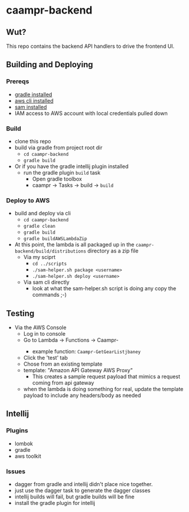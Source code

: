 # caampr-backend

## Wut?
This repo contains the backend API handlers to drive the frontend UI.

## Building and Deploying

### Prereqs
* [gradle installed](https://gradle.org/install/)
* [aws cli installed](https://docs.aws.amazon.com/cli/latest/userguide/install-cliv2.html)
* [sam installed](https://docs.aws.amazon.com/serverless-application-model/latest/developerguide/serverless-sam-cli-install.html)
* IAM access to AWS account with local credentials pulled down

### Build
* clone this repo
* build via gradle from project root dir
  * `cd caampr-backend`
  * `gradle build`
* Or if you have the gradle intellij plugin installed 
  * run the gradle plugin `build` task
    * Open gradle toolbox
    * caampr -> Tasks -> build -> `build`
  
### Deploy to AWS
* build and deploy via cli
  * `cd caampr-backend`
  * `gradle clean`
  * `gradle build`
  * `gradle buildAWSLambdaZip`
* At this point, the lambda is all packaged up in the `caampr-backend/build/distributions` directory as a zip file
  * Via my sciprt
    * `cd ../scripts`
    * `./sam-helper.sh package <username>`
    * `./sam-helper.sh deploy <username>`
  * Via sam cli directly
    * look at what the sam-helper.sh script is doing any copy the commands ;-)
  
## Testing
* Via the AWS Console
  * Log in to console
  * Go to Lambda -> Functions -> Caampr-<api><username>
    * example function: `Caampr-GetGearListjbaney`
  * Click the 'test' tab
  * Chose from an existing template
  * template: "Amazon API Gateway AWS Proxy"
    * This creates a sample request payload that mimics a request coming from api gateway
  * when the lambda is doing something for real, update the template payload to include any headers/body as needed
  

## Intellij 

### Plugins
* lombok
* gradle
* aws toolkit

### Issues
* dagger from gradle and intellij didn't place nice together.
* just use the dagger task to generate the dagger classes
* intellij builds will fail, but gradle builds will be fine
* install the gradle plugin for intellij